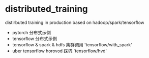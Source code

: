 # distributed_training
distirbuted training in production based on hadoop/spark/tensorflow

- pytorch 分布式示例
- tensorflow 分布式示例
- tensorflow & spark & hdfs 集群调用 'tensorflow/with_spark'
- uber tensorflow horovod 踩坑 'tensorflow/hvd'